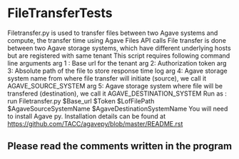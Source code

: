 # FileTransferTests
Filetransfer.py is used to transfer files between two Agave systems and compute, the transfer time using Agave Files API calls
File transfer is done between two Agave storage systems, which have different underlying hosts but are registered with same tenant
 This script requires following command line arguments
 arg 1 : Base url for the tenant
 arg 2:  Authorization token
 arg 3:  Absolute path of the file to store response time log
 arg 4:  Agave storage system name from where file transfer will initiate (source), we call it AGAVE_SOURCE_SYSTEM
 arg 5:  Agave storage system where file will be transfered (destination), we call it AGAVE_DESTINATION_SYSTEM
 Run as : run Filetransfer.py $Base_url $Token $LofFilePath $AgaveSourceSystemName $AgaveDestinationSystemName
 You will need to install Agave py. Installation details can be found at https://github.com/TACC/agavepy/blob/master/README.rst


## Please read the comments written in the program
